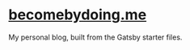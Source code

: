 # [becomebydoing.me](https://becomebydoing.me/)

My personal blog, built from the Gatsby starter files.
